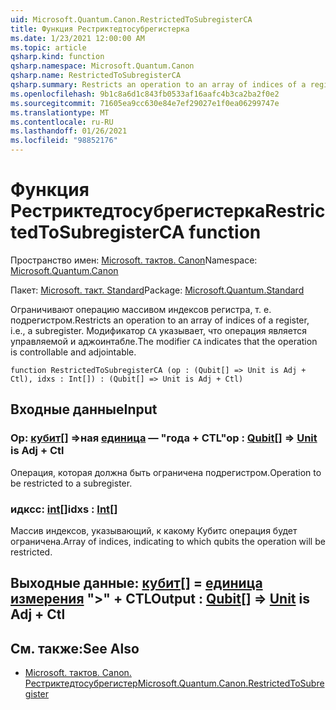 ```yaml
---
uid: Microsoft.Quantum.Canon.RestrictedToSubregisterCA
title: Функция Рестриктедтосубрегистерка
ms.date: 1/23/2021 12:00:00 AM
ms.topic: article
qsharp.kind: function
qsharp.namespace: Microsoft.Quantum.Canon
qsharp.name: RestrictedToSubregisterCA
qsharp.summary: Restricts an operation to an array of indices of a register, i.e., a subregister. The modifier `CA` indicates that the operation is controllable and adjointable.
ms.openlocfilehash: 9b1c8a6d1c843fb0533af16aafc4b3ca2ba2f0e2
ms.sourcegitcommit: 71605ea9cc630e84e7ef29027e1f0ea06299747e
ms.translationtype: MT
ms.contentlocale: ru-RU
ms.lasthandoff: 01/26/2021
ms.locfileid: "98852176"
---
```

# <a name="restrictedtosubregisterca-function"></a><span data-ttu-id="06c88-102">Функция Рестриктедтосубрегистерка</span><span class="sxs-lookup"><span data-stu-id="06c88-102">RestrictedToSubregisterCA function</span></span>

<span data-ttu-id="06c88-103">Пространство имен: [Microsoft. тактов. Canon](xref:Microsoft.Quantum.Canon)</span><span class="sxs-lookup"><span data-stu-id="06c88-103">Namespace: [Microsoft.Quantum.Canon](xref:Microsoft.Quantum.Canon)</span></span>

<span data-ttu-id="06c88-104">Пакет: [Microsoft. такт. Standard](https://nuget.org/packages/Microsoft.Quantum.Standard)</span><span class="sxs-lookup"><span data-stu-id="06c88-104">Package: [Microsoft.Quantum.Standard](https://nuget.org/packages/Microsoft.Quantum.Standard)</span></span>


<span data-ttu-id="06c88-105">Ограничивают операцию массивом индексов регистра, т. е. подрегистром.</span><span class="sxs-lookup"><span data-stu-id="06c88-105">Restricts an operation to an array of indices of a register, i.e., a subregister.</span></span>
<span data-ttu-id="06c88-106">Модификатор `CA` указывает, что операция является управляемой и аджоинтабле.</span><span class="sxs-lookup"><span data-stu-id="06c88-106">The modifier `CA` indicates that the operation is controllable and adjointable.</span></span>

```qsharp
function RestrictedToSubregisterCA (op : (Qubit[] => Unit is Adj + Ctl), idxs : Int[]) : (Qubit[] => Unit is Adj + Ctl)
```


## <a name="input"></a><span data-ttu-id="06c88-107">Входные данные</span><span class="sxs-lookup"><span data-stu-id="06c88-107">Input</span></span>

### <a name="op--qubit--unit--is-adj--ctl"></a><span data-ttu-id="06c88-108">Op: [кубит](xref:microsoft.quantum.lang-ref.qubit)[] =>ная [единица](xref:microsoft.quantum.lang-ref.unit)  — "года + CTL"</span><span class="sxs-lookup"><span data-stu-id="06c88-108">op : [Qubit](xref:microsoft.quantum.lang-ref.qubit)[] => [Unit](xref:microsoft.quantum.lang-ref.unit)  is Adj + Ctl</span></span>

<span data-ttu-id="06c88-109">Операция, которая должна быть ограничена подрегистром.</span><span class="sxs-lookup"><span data-stu-id="06c88-109">Operation to be restricted to a subregister.</span></span>


### <a name="idxs--int"></a><span data-ttu-id="06c88-110">идксс: [int](xref:microsoft.quantum.lang-ref.int)[]</span><span class="sxs-lookup"><span data-stu-id="06c88-110">idxs : [Int](xref:microsoft.quantum.lang-ref.int)[]</span></span>

<span data-ttu-id="06c88-111">Массив индексов, указывающий, к какому Кубитс операция будет ограничена.</span><span class="sxs-lookup"><span data-stu-id="06c88-111">Array of indices, indicating to which qubits the operation will be restricted.</span></span>



## <a name="output--qubit--unit--is-adj--ctl"></a><span data-ttu-id="06c88-112">Выходные данные: [кубит](xref:microsoft.quantum.lang-ref.qubit)[] = [единица измерения](xref:microsoft.quantum.lang-ref.unit)  ">" + CTL</span><span class="sxs-lookup"><span data-stu-id="06c88-112">Output : [Qubit](xref:microsoft.quantum.lang-ref.qubit)[] => [Unit](xref:microsoft.quantum.lang-ref.unit)  is Adj + Ctl</span></span>



## <a name="see-also"></a><span data-ttu-id="06c88-113">См. также:</span><span class="sxs-lookup"><span data-stu-id="06c88-113">See Also</span></span>

- [<span data-ttu-id="06c88-114">Microsoft. тактов. Canon. Рестриктедтосубрегистер</span><span class="sxs-lookup"><span data-stu-id="06c88-114">Microsoft.Quantum.Canon.RestrictedToSubregister</span></span>](xref:Microsoft.Quantum.Canon.RestrictedToSubregister)